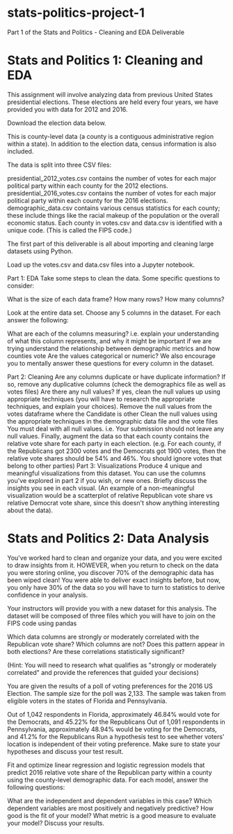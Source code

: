 # stats-politics-project-1
Part 1 of the Stats and Politics - Cleaning and EDA Deliverable

# Stats and Politics 1: Cleaning and EDA
This assignment will involve analyzing data from previous United States presidential elections. These elections are held every four years, we have provided you with data for 2012 and 2016.

Download the election data below.

This is county-level data (a county is a contiguous administrative region within a state). In addition to the election data, census information is also included.

The data is split into three CSV files:

presidential_2012_votes.csv contains the number of votes for each major political party within each county for the 2012 elections.
presidential_2016_votes.csv contains the number of votes for each major political party within each county for the 2016 elections.
demographic_data.csv contains various census statistics for each county; these include things like the racial makeup of the population or the overall economic status.
Each county in votes.csv and data.csv is identified with a unique code. (This is called the FIPS code.)

The first part of this deliverable is all about importing and cleaning large datasets using Python.

Load up the votes.csv and data.csv files into a Jupyter notebook.

Part 1: EDA
Take some steps to clean the data. Some specific questions to consider:

What is the size of each data frame? How many rows? How many columns?

Look at the entire data set. Choose any 5 columns in the dataset. For each answer the following:

What are each of the columns measuring? i.e. explain your understanding of what this column represents, and why it might be important if we are trying understand the relationship between demographic metrics and how counties vote
Are the values categorical or numeric?
We also encourage you to mentally answer these questions for every column in the dataset.

Part 2: Cleaning
Are any columns duplicate or have duplicate information? If so, remove any duplicative columns (check the demographics file as well as votes files)
Are there any null values? If yes, clean the null values up using appropriate techniques (you will have to research the appropriate techniques, and explain your choices).
Remove the null values from the votes dataframe where the Candidate is other
Clean the null values using the appropriate techniques in the demographic data file and the vote files
You must deal with all null values. i.e. Your submission should not leave any null values.
Finally, augment the data so that each county contains the relative vote share for each party in each election. (e.g. For each county, if the Republicans got 2300 votes and the Democrats got 1900 votes, then the relative vote shares should be 54% and 46%. You should ignore votes that belong to other parties)
Part 3: Visualizations
Produce 4 unique and meaningful visualizations from this dataset. You can use the columns you've explored in part 2 if you wish, or new ones. Briefly discuss the insights you see in each visual.
(An example of a non-meaningful visualization would be a scatterplot of relative Republican vote share vs relative Democrat vote share, since this doesn't show anything interesting about the data).

# Stats and Politics 2: Data Analysis
You've worked hard to clean and organize your data, and you were excited to draw insights from it. HOWEVER, when you return to check on the data you were storing online, you discover 70% of the demographic data has been wiped clean! You were able to deliver exact insights before, but now, you only have 30% of the data so you will have to turn to statistics to derive confidence in your analysis.

Your instructors will provide you with a new dataset for this analysis. The dataset will be composed of three files which you will have to join on the FIPS code using pandas

Which data columns are strongly or moderately correlated with the Republican vote share? Which columns are not? Does this pattern appear in both elections? Are these correlations statistically significant?

(Hint: You will need to research what qualifies as "strongly or moderately correlated" and provide the references that guided your decisions)

You are given the results of a poll of voting preferences for the 2016 US Election.
The sample size for the poll was 2,133. The sample was taken from eligible voters in the states of Florida and Pennsylvania.

Out of 1,042 respondents in Florida, approximately 46.84% would vote for the Democrats, and 45.22% for the Republicans
Out of 1,091 respondents in Pennsylvania, approximately 48.94% would be voting for the Democrats, and 41.2% for the Republicans
Run a hypothesis test to see whether voters' location is independent of their voting preference. Make sure to state your hypotheses and discuss your test result.

Fit and optimize linear regression and logistic regression models that predict 2016 relative vote share of the Republican party within a county using the county-level demographic data. For each model, answer the following questions:

What are the independent and dependent variables in this case? Which dependent variables are most positively and negatively predictive?
How good is the fit of your model? What metric is a good measure to evaluate your model? Discuss your results.
